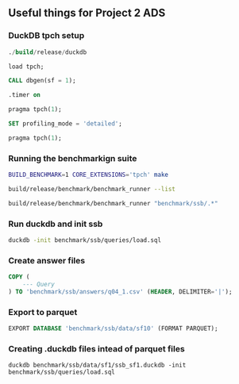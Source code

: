 ## Useful things for Project 2 ADS

### DuckDB tpch setup
```sql
./build/release/duckdb

load tpch;

CALL dbgen(sf = 1);

.timer on

pragma tpch(1);

SET profiling_mode = 'detailed';

pragma tpch(1);
```

### Running the benchmarkign suite
```bash
BUILD_BENCHMARK=1 CORE_EXTENSIONS='tpch' make

build/release/benchmark/benchmark_runner --list

build/release/benchmark/benchmark_runner "benchmark/ssb/.*"
```

### Run duckdb and init ssb
```bash
duckdb -init benchmark/ssb/queries/load.sql
```

### Create answer files
```sql
COPY (
    --- Query
) TO 'benchmark/ssb/answers/q04_1.csv' (HEADER, DELIMITER='|');
```

### Export to parquet
```sql
EXPORT DATABASE 'benchmark/ssb/data/sf10' (FORMAT PARQUET);
```

### Creating .duckdb files intead of parquet files
```
duckdb benchmark/ssb/data/sf1/ssb_sf1.duckdb -init benchmark/ssb/queries/load.sql
```
